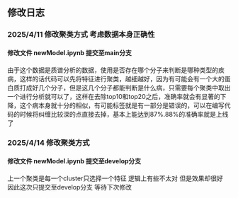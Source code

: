 ## 修改日志
### 2025/4/11 修改聚类方式 考虑数据本身正确性 
#### 修改文件 newModel.ipynb  提交至main分支
由于这个数据是质谱分析的数据，使用是否存在哪个分子来判断是哪种类型的疾病，这样的话代码可以先将特征进行聚类，越细越好，因为有可能会有一个大的蛋白质打成好几个分子，但是这几个分子都能判断是什么病，只需要每个聚类中取出一个进行分析就可以了，这样在去除top10和top20之后，准确率就会有显著的下降，这个病本身就十分的相似，有可能标签就是有一部分是错误的，可以在编写代码的时候将纠缠比较深的点直接去掉，基本上能达到87%.88%的准确率就是上线了

### 2025/4/14 修改聚类方式
#### 修改文件 newModel.ipynb  提交至develop分支
上一个聚类是每一个cluster只选择一个特征 逻辑上有些不太对 但是效果却很好 因此这次只提交至develop分支 等待下次修改